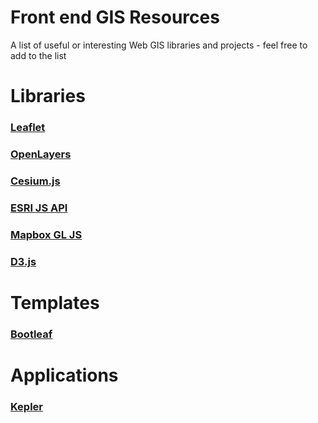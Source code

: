 # Front end GIS Resources
A list of useful or interesting Web GIS libraries and projects - feel free to add to the list

# Libraries
### [Leaflet](https://leafletjs.com/)
### [OpenLayers](https://openlayers.org/)
### [Cesium.js](https://cesiumjs.org/)
### [ESRI JS API](https://developers.arcgis.com/javascript/3/)
### [Mapbox GL JS](https://docs.mapbox.com/mapbox-gl-js/examples/)
### [D3.js](https://github.com/d3/d3/wiki/Gallery)

# Templates
### [Bootleaf](https://github.com/bmcbride/bootleaf)

# Applications
### [Kepler](https://kepler.gl/demo)
